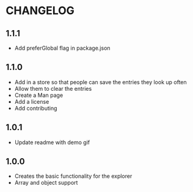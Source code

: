 # CHANGELOG

## 1.1.1

- Add preferGlobal flag in package.json

## 1.1.0

- Add in a store so that people can save the entries they look up often
- Allow them to clear the entries
- Create a Man page
- Add a license
- Add contributing

## 1.0.1

- Update readme with demo gif

## 1.0.0

- Creates the basic functionality for the explorer
- Array and object support